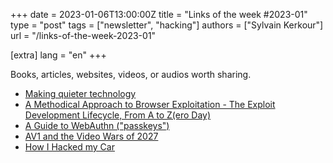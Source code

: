 +++
date = 2023-01-06T13:00:00Z
title = "Links of the week #2023-01"
type = "post"
tags = ["newsletter", "hacking"]
authors = ["Sylvain Kerkour"]
url = "/links-of-the-week-2023-01"

[extra]
lang = "en"
+++

Books, articles, websites, videos, or audios worth sharing.

* [Making quieter technology](https://nicolasbouliane.com/blog/silence)
* [A Methodical Approach to Browser Exploitation - The Exploit Development Lifecycle, From A to Z(ero Day)](https://blog.ret2.io/2018/06/05/pwn2own-2018-exploit-development/)
* [A Guide to WebAuthn ("passkeys")](https://webauthn.guide)
* [AV1 and the Video Wars of 2027](https://hacks.mozilla.org/2018/08/the-video-wars-of-2027/)
* [How I Hacked my Car](https://programmingwithstyle.com/posts/howihackedmycar/)
